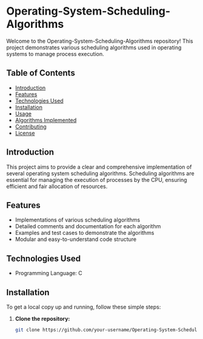 # Operating-System-Scheduling-Algorithms

Welcome to the Operating-System-Scheduling-Algorithms repository! This project demonstrates various scheduling algorithms used in operating systems to manage process execution.

## Table of Contents

- [Introduction](#introduction)
- [Features](#features)
- [Technologies Used](#technologies-used)
- [Installation](#installation)
- [Usage](#usage)
- [Algorithms Implemented](#algorithms-implemented)
- [Contributing](#contributing)
- [License](#license)

## Introduction

This project aims to provide a clear and comprehensive implementation of several operating system scheduling algorithms. Scheduling algorithms are essential for managing the execution of processes by the CPU, ensuring efficient and fair allocation of resources.

## Features

- Implementations of various scheduling algorithms
- Detailed comments and documentation for each algorithm
- Examples and test cases to demonstrate the algorithms
- Modular and easy-to-understand code structure

## Technologies Used

- Programming Language: C

## Installation

To get a local copy up and running, follow these simple steps:

1. **Clone the repository:**
   ```sh
   git clone https://github.com/your-username/Operating-System-Scheduling-Algorithms.git

